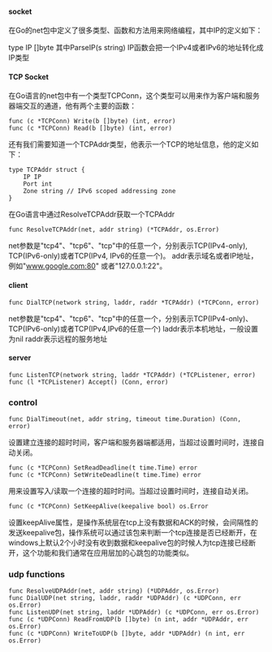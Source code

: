 ####  socket

在Go的net包中定义了很多类型、函数和方法用来网络编程，其中IP的定义如下：

type IP []byte
其中ParseIP(s string) IP函数会把一个IPv4或者IPv6的地址转化成IP类型



#### TCP Socket

在Go语言的net包中有一个类型TCPConn，这个类型可以用来作为客户端和服务器端交互的通道，他有两个主要的函数：

```
func (c *TCPConn) Write(b []byte) (int, error)
func (c *TCPConn) Read(b []byte) (int, error)
```

还有我们需要知道一个TCPAddr类型，他表示一个TCP的地址信息，他的定义如下：

```
type TCPAddr struct {
	IP IP
	Port int
	Zone string // IPv6 scoped addressing zone
}
```

在Go语言中通过ResolveTCPAddr获取一个TCPAddr

```
func ResolveTCPAddr(net, addr string) (*TCPAddr, os.Error)
```
net参数是"tcp4"、"tcp6"、"tcp"中的任意一个，分别表示TCP(IPv4-only), TCP(IPv6-only)或者TCP(IPv4, IPv6的任意一个)。
addr表示域名或者IP地址，例如"www.google.com:80" 或者"127.0.0.1:22"。

#### client

```
func DialTCP(network string, laddr, raddr *TCPAddr) (*TCPConn, error)
```

net参数是"tcp4"、"tcp6"、"tcp"中的任意一个，分别表示TCP(IPv4-only)、TCP(IPv6-only)或者TCP(IPv4,IPv6的任意一个)
laddr表示本机地址，一般设置为nil
raddr表示远程的服务地址


#### server 

```
func ListenTCP(network string, laddr *TCPAddr) (*TCPListener, error)
func (l *TCPListener) Accept() (Conn, error)
```

### control

```
func DialTimeout(net, addr string, timeout time.Duration) (Conn, error)
```
设置建立连接的超时时间，客户端和服务器端都适用，当超过设置时间时，连接自动关闭。




```
func (c *TCPConn) SetReadDeadline(t time.Time) error
func (c *TCPConn) SetWriteDeadline(t time.Time) error
```
用来设置写入/读取一个连接的超时时间。当超过设置时间时，连接自动关闭。



```
func (c *TCPConn) SetKeepAlive(keepalive bool) os.Error
```
设置keepAlive属性，是操作系统层在tcp上没有数据和ACK的时候，会间隔性的发送keepalive包，操作系统可以通过该包来判断一个tcp连接是否已经断开，在windows上默认2个小时没有收到数据和keepalive包的时候人为tcp连接已经断开，这个功能和我们通常在应用层加的心跳包的功能类似。

### udp functions

```
func ResolveUDPAddr(net, addr string) (*UDPAddr, os.Error)
func DialUDP(net string, laddr, raddr *UDPAddr) (c *UDPConn, err os.Error)
func ListenUDP(net string, laddr *UDPAddr) (c *UDPConn, err os.Error)
func (c *UDPConn) ReadFromUDP(b []byte) (n int, addr *UDPAddr, err os.Error)
func (c *UDPConn) WriteToUDP(b []byte, addr *UDPAddr) (n int, err os.Error)
```

